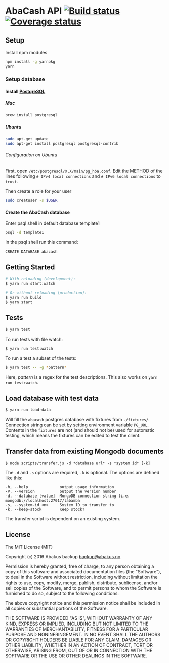 # AbaCash API [![Build status](https://ci.frigg.io/badges/abakusbackup/abacash-api/)](https://ci.frigg.io/abakusbackup/abacash-api/last/) [![Coverage status](https://ci.frigg.io/badges/coverage/abakusbackup/abacash-api/)](https://ci.frigg.io/abakusbackup/abacash-api/last/)

## Setup
Install npm modules
```bash
npm install -g yarnpkg
yarn
```

### Setup database
#### Install [PostgreSQL](https://www.postgresql.org/)
##### Mac
```bash
brew install postgresql
```

##### Ubuntu
```bash
sudo apt-get update
sudo apt-get install postgresql postgresql-contrib
```

###### Configuration on Ubuntu
First, open `/etc/postgresql/X.X/main/pg_hba.conf`.
Edit the METHOD of the lines following `# IPv4 local connections` and `# IPv6 local connections` to `trust`.

Then create a role for your user
```bash
sudo creatuser -s $USER
```

#### Create the AbaCash database
Enter psql shell in default database template1
```bash
psql -d template1
```
In the psql shell run this command:
```bash
CREATE DATABASE abacash
```

## Getting Started
```bash
# With reloading (development):
$ yarn run start:watch

# Or without reloading (production):
$ yarn run build
$ yarn start
```

## Tests
```bash
$ yarn test
```

To run tests with file watch:
```bash
$ yarn run test:watch
```

To run a test a subset of the tests:
```bash
$ yarn test -- -g *pattern*
```
Here, *pattern* is a regex for the test descriptions. This also works on `yarn run test:watch`.

## Load database with test data
```
$ yarn run load-data
```
Will fill the `abacash` postgres database with fixtures from `./fixtures/`. Connection string can be set by setting environment variable `PG_URL`. Contents in the `fixtures` are not (and should not be) used for automatic testing, which means the fixtures can be edited to test the client.

## Transfer data from existing Mongodb documents
```
$ node scripts/transfer.js -d *database url* -s *system id* [-k]
```
The `-d` and `-s` options are required, `-k` is optional. The options are defined like this:
```
-h, --help              output usage information
-V, --version           output the version number
-d, --database [value]  MongoDB connection string (i.e. mongodb://localhost:27017/labamba
-s, --system-id <n>     System ID to transfer to
-k, --keep-stock        Keep stock?
```
The transfer script is dependent on an existing system.

## License
The MIT License (MIT)

Copyright (c) 2016 Abakus backup <backup@abakus.no>

Permission is hereby granted, free of charge, to any person obtaining a copy
of this software and associated documentation files (the "Software"), to deal
in the Software without restriction, including without limitation the rights
to use, copy, modify, merge, publish, distribute, sublicense, and/or sell
copies of the Software, and to permit persons to whom the Software is
furnished to do so, subject to the following conditions:

The above copyright notice and this permission notice shall be included in
all copies or substantial portions of the Software.

THE SOFTWARE IS PROVIDED "AS IS", WITHOUT WARRANTY OF ANY KIND, EXPRESS OR
IMPLIED, INCLUDING BUT NOT LIMITED TO THE WARRANTIES OF MERCHANTABILITY,
FITNESS FOR A PARTICULAR PURPOSE AND NONINFRINGEMENT. IN NO EVENT SHALL THE
AUTHORS OR COPYRIGHT HOLDERS BE LIABLE FOR ANY CLAIM, DAMAGES OR OTHER
LIABILITY, WHETHER IN AN ACTION OF CONTRACT, TORT OR OTHERWISE, ARISING FROM,
OUT OF OR IN CONNECTION WITH THE SOFTWARE OR THE USE OR OTHER DEALINGS IN
THE SOFTWARE.
